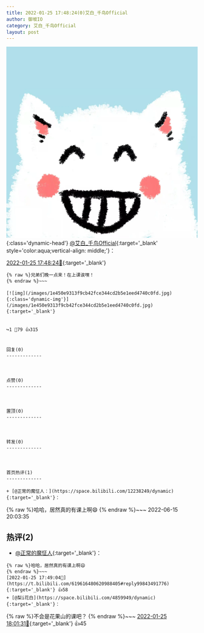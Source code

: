 ```yaml
---
title: 2022-01-25 17:48:24(0)艾白_千鸟Official
author: 御坂IO
category: 艾白_千鸟Official
layout: post
---
```


![img](/images/9ae8b9445fd0665cc014d9080156a45271be73c6.jpg){:class='dynamic-head'}
[@艾白_千鸟Official](https://space.bilibili.com/334537711/dynamic){:target='_blank' style='color:aqua;vertical-align: middle;'}：

[2022-01-25 17:48:24🔗](https://t.bilibili.com/619616480620988405){:target='_blank'}

~~~
{% raw %}兄弟们晚一点来！在上课诶嘿！
{% endraw %}~~~

[![img](/images/1e450e9313f9cb42fce344cd2b5e1eed4740c0fd.jpg){:class='dynamic-img'}](/images/1e450e9313f9cb42fce344cd2b5e1eed4740c0fd.jpg){:target='_blank'}


↪️1 💬79 👍315


回复(0)
-------------



点赞(0)
-------------



置顶(0)
-------------



转发(0)
-------------



首页热评(1)
-------------

+ [@正常的魔怔人：](https://space.bilibili.com/12238249/dynamic){:target='_blank'}：
~~~
{% raw %}哈哈，居然真的有课上啊😄
{% endraw %}~~~
2022-06-15 20:03:35


热评(2)
-------------

+ [@正常的魔怔人](https://space.bilibili.com/12238249/dynamic){:target='_blank'}：
~~~
{% raw %}哈哈，居然真的有课上啊😄
{% endraw %}~~~
[2022-01-25 17:49:04🔗](https://t.bilibili.com/619616480620988405#reply99843491776){:target='_blank'} 👍58
+ [@梨i花白](https://space.bilibili.com/4859949/dynamic){:target='_blank'}：
~~~
{% raw %}不会是花果山的课吧？
{% endraw %}~~~
[2022-01-25 18:01:31🔗](https://t.bilibili.com/619616480620988405#reply99845152960){:target='_blank'} 👍45


